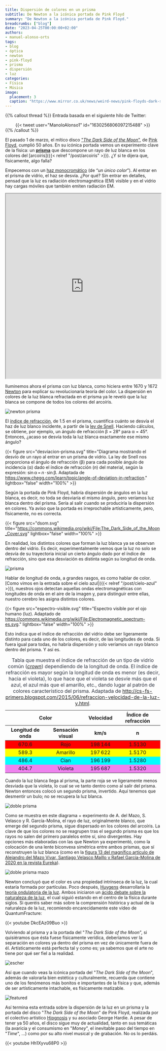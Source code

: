 ```yaml
---
title: Dispersión de colores en un prisma
subtitle: De Newton a la icónica portada de Pink Floyd
summary: "De Newton a la icónica portada de Pink Floyd."
breadcrumbs: ["blog"]
date: "2023-04-25T00:00:00+02:00"
authors:
- manuel-alonso-orts
tags:
- blog
- óptica
- newton
- pink-floyd
- prisma
- dispersión
- luz
categories:
- Física
- Música
image:
  placement: 3
  caption: "https://www.mirror.co.uk/news/weird-news/pink-floyds-dark-side-moon-25089569"
---
```


{{% callout thread %}}
Entrada basada en el siguiente hilo de Twitter:
<div align="center">
{{< tweet user="ManoloAlonso1" id="1630256806097215488" >}}
</div>
{{% /callout %}}

El pasado 1 de marzo, el mítico disco ["*The Dark Side of the Moon*"](https://es.wikipedia.org/wiki/The_Dark_Side_of_the_Moon), de [Pink Floyd](https://es.wikipedia.org/wiki/Pink_Floyd), cumplió 50 años. En su icónica portada vemos un experimento clave de la física: un [**prisma**](https://es.wikipedia.org/wiki/Prisma_(óptica)) que descompone un rayo de luz blanca en los colores del [arcoíris]({{< relref "/post/arcoiris" >}}). ¿Y si te dijera que, físicamente, algo falla?

Empecemos con un [haz monocromático](https://es.wikipedia.org/wiki/Luz_monocromática) (de “*un único color*”). Al entrar en el prisma de vidrio, el haz se desvía. ¿Por qué? Sin entrar en detalles, pensad que la luz es radiación electromagnética (EM) visible y en el vidrio hay cargas móviles que también emiten radiación EM.

<iframe src="https://phet.colorado.edu/sims/html/bending-light/latest/bending-light_es.html"
        width="100%"
        height="600"
        allowfullscreen>
</iframe>

Iluminemos ahora el prisma con luz blanca, como hiciera entre 1670 y 1672 [Newton](https://es.wikipedia.org/wiki/Isaac_Newton) para explicar su revolucionaria teoría del color. La dispersión en colores de la luz blanca refractada en el prisma ya le reveló que la luz blanca se compone de todos los colores del arcoíris.

![newton prisma](https://cdn.shopify.com/s/files/1/0044/3708/2200/files/CT_Blog_1_images_Newton_s_experiment.jpg?v=1641917624 "Fuente: https://copic.too.com/blogs/educational/the-color-wheel-then-and-now")

El [índice de refracción](https://es.wikipedia.org/wiki/Índice_de_refracción), de 1.5 en el prisma, cuantifica cuánto se desvía el haz de luz blanco incidente, a partir de la [ley de Snell](https://es.wikipedia.org/wiki/Ley_de_Snell). Haciendo cálculos, se obtiene, por ejemplo, un ángulo de refracción β = 28° para α = 45°. Entonces, ¿acaso se desvía toda la luz blanca exactamente ese mismo ángulo?

{{< figure src="desviacion-prisma.svg" title="Diagrama mostrando el desvío de un rayo al entrar en un prisma de vidrio. La ley de Snell nos proporciona el ángulo de refracción (β) para cada posible ángulo de incidencia (α) dado el índice de refracción (*n*) del material, según la expresión: sin&thinsp;α&thinsp;=&thinsp;*n*&thinsp;·&thinsp;sin&thinsp;β. Adaptada de https://www.chegg.com/learn/topic/angle-of-deviation-in-refraction." lightbox="false" width="100%" >}}

Según la portada de Pink Floyd, habría dispersión de ángulos en la luz blanca, es decir, no toda se desviaría el mismo ángulo, pero veríamos luz blanca dentro del prisma. Sería al salir cuando se produciría la dispersión en colores. Ya aviso que la portada es irreprochable artísticamente, pero, físicamente, no es correcta.

{{< figure src="dsom.svg" title="https://commons.wikimedia.org/wiki/File:The_Dark_Side_of_the_Moon_Cover.svg" lightbox="false" width="100%" >}}

En realidad, los distintos colores que forman la luz blanca ya se observan dentro del vidrio. Es decir, experimentalmente vemos que la luz no solo se desvía de su trayectoria inicial un cierto ángulo dado por el índice de refracción, sino que esa desviación es distinta según su longitud de onda.

![prisma](prisma.jpg "https://www.britannica.com/technology/prism-optics")

Hablar de longitud de onda, a grandes rasgos, es como hablar de color. [Como vimos en la entrada sobre el cielo azul]({{< relref "/post/cielo-azul" >}}), nuestros ojos detectan aquellas ondas electromagnéticas con longitudes de onda en el aire de la imagen y, para distinguir entre ellas, nuestro cerebro les asigna distintos colores.

{{< figure src="espectro-visible.svg" title="Espectro visible por el ojo humano (luz). Adaptado de https://commons.wikimedia.org/wiki/File:Electromagnetic_spectrum-es.svg." lightbox="false" width="100%" >}}

Esto indica que el índice de refracción del vidrio debe ser ligeramente distinto para cada uno de los colores, es decir, de las longitudes de onda. Si fuera igual para todas, no habría dispersión y solo veríamos un rayo blanco dentro del prisma. Y así es.

<table id="colores-resistencias" class="table">
<caption style="color: #2E3440">Tabla que muestra el índice de refracción de un tipo de vidrio común (<a href="https://es.wikipedia.org/wiki/Vidrio_crown" target="_blank" rel="noopener"><em>crown</em></a>) dependiendo de la longitud de onda. El índice de refracción es mayor según la longitud de onda es menor (es decir, hacia el violeta), lo que hace que el violeta se desvíe más que el azul, el azul más que el amarillo, etc., dando lugar al patrón de colores característico del prisma. Adaptada de <a href="http://cs-fs-primero.blogspot.com/2015/06/refraccion-velocidad-de-la-luz-y.html" target="_blank" rel="noopener">http://cs-fs-primero.blogspot.com/2015/06/refraccion-velocidad-de-la-luz-y.html</a>.</caption>
<thead>
<tr>
<th class="text-center" colspan=2>Color</th>
<th class="text-center">Velocidad</th>
<th class="text-center">Índice de refracción</th>
</tr>
<tr>
<th class="text-center">Longitud de onda</th>
<th class="text-center">Sensación visual</th>
<th class="text-center">km/s</th>
<th class="text-center">n</th>
</tr>
</thead>
<tbody>
<tr style="background-color:red">
<td align="center">670.6</td>
<td align="center">Rojo</td>
<td align="center">198&thinsp;144</td>
<td align="center">1.5130</td>
</tr>
<tr style="background-color:yellow">
<td align="center">589.3</td>
<td align="center">Amarillo</td>
<td align="center">197&thinsp;622</td>
<td align="center">1.5170</td>
</tr>
<tr style="background-color:cyan">
<td align="center">486.4</td>
<td align="center">Cian</td>
<td align="center">196&thinsp;199</td>
<td align="center">1.5280</td>
</tr>
<tr style="background-color:violet">
<td align="center">404.7</td>
<td align="center">Violeta</td>
<td align="center">195&thinsp;687</td>
<td align="center">1.5320</td>
</tr>
</tbody>
</table>

Cuando la luz blanca llega al prisma, la parte roja se ve ligeramente menos desviada que la violeta, lo cual se ve tanto dentro como al salir del prisma. Newton entonces colocó un segundo prisma, invertido. Aquí tenemos que desmentir un bulo; no se recupera la luz blanca.

![doble prisma](doble-prisma.png "Este tipo de representaciones del doble prisma recuperando la luz blanca son habituales incluso en libros de texto, pero no son correctas, como podéis ver a continuación. Adaptada de https://www.nextgurukul.in/wiki/concept/punjab/class-10/physics/refraction-of-light/dispersion-and-recombination-of-white-light/3958923.")

Como se muestra en este diagrama + experimento de A. del Mazo, S. Velasco y R. García-Molina, el rayo de luz, originalmente blanco, que emerge del segundo prisma, sigue dispersado en los colores del arcoíris. La clave de que los colores no se reagrupen tras el segundo prisma es que los rayos no salen del primero paralelos entre sí, sino divergentes. Hay opciones más elaboradas con las que Newton ya experimentó, como la colocación de una lente biconvexa simétrica entre ambos prismas, que sí reconstruyen la luz blanca (como en la [figura 13 del magnífico artículo de Alejandro del Mazo Vivar, Santiago Velasco Maíllo y Rafael García-Molina de 2020 en la revista Eureka](https://revistas.uca.es/index.php/eureka/article/view/5776/6612)).

![doble prisma mazo](doble-prisma-mazo.png "Diagrama de rayos y experimento mostrando que un doble prisma mantiene la dispersión en colores. Fuente de la imagen: figuras 2 y 4 del [magnífico artículo de Alejandro del Mazo Vivar, Santiago Velasco Maíllo y Rafael García-Molina de 2020 en la revista Eureka](https://revistas.uca.es/index.php/eureka/article/view/5776/6612).")

Newton concluyó que el color es una propiedad intrínseca de la luz, la cual estaría formada por partículas. Poco después, [Huygens](https://es.wikipedia.org/wiki/Christiaan_Huygens) desarrollaría la [teoría ondulatoria de la luz](https://es.wikipedia.org/wiki/Luz#Teoría_ondulatoria). Ambos iniciaron un [ácido debate sobre la naturaleza de la luz](http://rsefalicante.umh.es/TemasLuz/Luz03.htm), el cual siguió estando en el centro de la física durante siglos. Si queréis saber más sobre la comprensión histórica y actual de la naturaleza de la luz, recomiendo encarecidamente este vídeo de QuantumFracture:

{{< youtube DkcEAz09Buo >}}

Volviendo al prisma y a la portada del "*The Dark Side of the Moon*", si quisiéramos que ésta fuese físicamente verídica, deberíamos ver la separación en colores ya dentro del prisma en vez de únicamente fuera de él. Artísticamente está perfecta tal y como es; ya sabemos que el arte no tiene por qué ser fiel a la realidad.

![escher](escher.jpg 'La [litografía "*Waterfall*"](https://es.wikipedia.org/wiki/Cascada_(M._C._Escher)), de M. C. Escher, es un buen ejemplo de una representación de una escena que viola las leyes de la física (en este caso, de la perspectiva), con un ciclo imposible de agua que circula horizontalmente para terminar cayendo encima del punto de salida. Fuente de la imagen: https://www.etsy.com/es/listing/484837199/mc-escher-print-escher-art-waterfall.')

Así que cuando veas la icónica portada del "*The Dark Side of the Moon*", además de valorarla bien estética y culturalmente, recuerda que contiene uno de los fenómenos más bonitos e importantes de la física y que, además de ser artísticamente intachable, es físicamente matizable.

![featured](featured.jpg "Si la portada reprodujera físicamente lo que ocurre, los colores se deberían ver ya dentro del prisma. Pero, como aclaro en varios puntos de la entrada, una representación artística no tiene por qué reproducir la realidad; la portada es genial tal y como es. Fuente de la imagen: https://www.mirror.co.uk/news/weird-news/pink-floyds-dark-side-moon-25089569.")

Así termina esta entrada sobre la dispersión de la luz en un prisma y la portada del disco "*The Dark Side of the Moon*" de Pink Floyd, realizada por el colectivo artístico [Hipgnosis](https://historia-arte.com/articulos/las-portadas-de-hipgnosis) y su asociado George Hardie. A pesar de tener ya 50 años, el disco sigue muy de actualidad, tanto en sus temáticas (la avaricia y el consumismo en "*Money*", el inevitable paso del tiempo en "*Time*", ...) como por su alto nivel musical y de grabación. No os lo perdáis.

{{< youtube Hh1Xyvu68P0 >}}